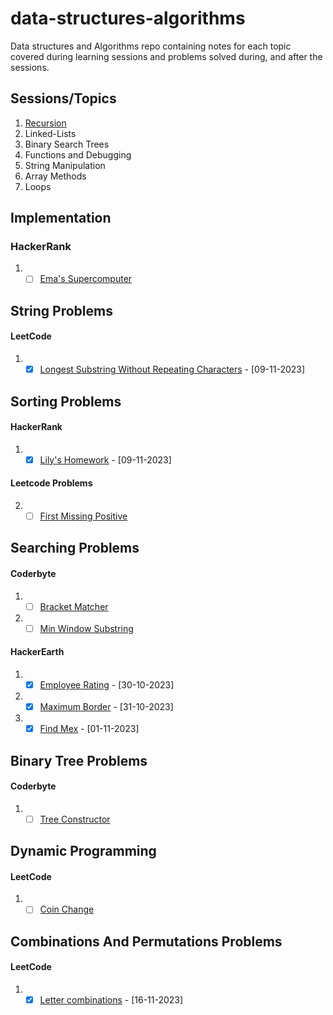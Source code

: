 # data-structures-algorithms
Data structures and Algorithms repo containing notes for each topic covered during learning sessions and problems solved during, and after the sessions.

## Sessions/Topics
1. [Recursion](https://github.com/Pro-Solving-Squad/data-structures-algorithms/tree/main/recursion)
2. Linked-Lists
3. Binary Search Trees
4. Functions and Debugging
5. String Manipulation
6. Array Methods
7. Loops

## Implementation
### HackerRank
1. - [ ] [Ema's Supercomputer](https://www.hackerrank.com/challenges/two-pluses/problem?isFullScreen=true)

## String Problems
#### LeetCode
1. - [x] [Longest Substring Without Repeating Characters](https://leetcode.com/problems/longest-substring-without-repeating-characters/) - [09-11-2023]

## Sorting Problems
#### HackerRank
1. - [X] [Lily's Homework](https://www.hackerrank.com/challenges/lilys-homework/problem) - [09-11-2023]
#### Leetcode Problems
2. - [ ] [First Missing Positive](https://leetcode.com/problems/first-missing-positive/)

## Searching Problems
#### Coderbyte
1. - [ ] [Bracket Matcher](https://coderbyte.com/editor/Bracket%20Matcher:JavaScript)
2. - [ ] [Min Window Substring](https://coderbyte.com/editor/Min%20Window%20Substring:JavaScript)

#### HackerEarth
1. - [x] [Employee Rating](https://www.hackerearth.com/practice/algorithms/searching/linear-search/practice-problems/algorithm/employee-rating-8cd8dc10/) - [30-10-2023]
1. - [x] [Maximum Border](https://www.hackerearth.com/practice/basic-programming/input-output/basics-of-input-output/practice-problems/algorithm/maximum-border-9767e14c/) - [31-10-2023]
3. - [x] [Find Mex](https://www.hackerearth.com/practice/algorithms/searching/linear-search/practice-problems/algorithm/find-mex-62916c25/) - [01-11-2023]
 
## Binary Tree Problems
#### Coderbyte
1. - [ ] [Tree Constructor](https://coderbyte.com/editor/Tree%20Constructor:JavaScript)
  
## Dynamic Programming
#### LeetCode
1. - [ ] [Coin Change](https://leetcode.com/problems/coin-change/)

## Combinations And Permutations Problems
#### LeetCode
1. - [x] [Letter combinations](https://leetcode.com/problems/letter-combinations-of-a-phone-number/) - [16-11-2023]

